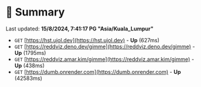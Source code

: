 # 📖 Summary
Last updated: **15/8/2024, 7:41:17 PG "Asia/Kuala_Lumpur"**

- `GET` [https://hst.ujol.dev](https://hst.ujol.dev) - **Up** (627ms)
- `GET` [https://reddviz.deno.dev/gimme](https://reddviz.deno.dev/gimme) - **Up** (1795ms)
- `GET` [https://reddviz.amar.kim/gimme](https://reddviz.amar.kim/gimme) - **Up** (438ms)
- `GET` [https://dumb.onrender.com](https://dumb.onrender.com) - **Up** (42583ms)
